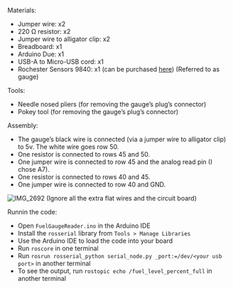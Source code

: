 Materials:
* Jumper wire: x2
* 220 Ω resistor: x2
* Jumper wire to alligator clip: x2
* Breadboard: x1
* Arduino Due: x1
* USB-A to Micro-USB cord: x1
* Rochester Sensors 9840: x1 (can be purchased [here](https://spartanzeroturnparts.com/kg-stand-on-fuel-sending-unit/)) (Referred to as gauge)

Tools:
* Needle nosed pliers (for removing the gauge’s plug’s connector)
* Pokey tool (for removing the gauge’s plug’s connector)

Assembly:
* The gauge’s black wire is connected (via a jumper wire to alligator clip) to 5v. The white wire goes row 50.
* One resistor is connected to rows 45 and 50.
* One jumper wire is connected to row 45 and the analog read pin (I chose A7).
* One resistor is connected to rows 40 and 45.
* One jumper wire is connected to row 40 and GND.

![IMG_2692](https://github.com/aex-graham/fuel_gauge_ros/assets/107943530/103250b0-62f5-490d-b8b6-f19b2fcab802)
(Ignore all the extra flat wires and the circuit board)

Runnin the code:
* Open `FuelGaugeReader.ino` in the Arduino IDE
* Install the `rosserial` library from `Tools > Manage Libraries`
* Use the Arduino IDE to load the code into your board
* Run `roscore` in one terminal 
* Run `rosrun rosserial_python serial_node.py _port:=/dev/<your usb port>` in another terminal
* To see the output, run `rostopic echo /fuel_level_percent_full` in another terminal
